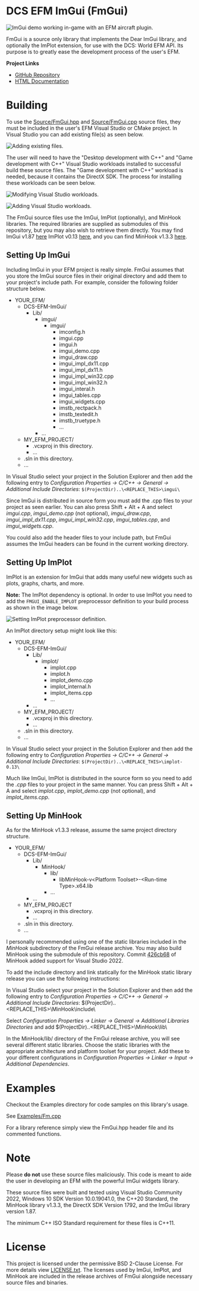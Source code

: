 # DCS EFM ImGui (FmGui)

![ImGui demo working in-game with an EFM aircraft plugin.](Images/InDCS.jpg)

FmGui is a source only library that implements the Dear ImGui library, and optionally the ImPlot extension, for use with the DCS: World EFM API. Its purpose is to greatly ease the development process of the user's EFM.

**Project Links**

- [GitHub Repository](https://github.com/cppimmo/DCS-EFM-ImGui/)
- [HTML Documentation](https://cppimmo.github.io/DCS-EFM-ImGui/)

# Building
To use the [Source/FmGui.hpp](Source/FmGui.hpp) and [Source/FmGui.cpp](Source/FmGui.cpp) source files, they must be included in the user's EFM Visual Studio or CMake project. In Visual Studio you can add existing file(s) as seen below.

![Adding existing files.](Images/AddExisting.jpg)

The user will need to have the "Desktop development with C++" and "Game development with C++" Visual Studio workloads installed to successful build these source files. The "Game development with C++" workload is needed, because it contains the DirectX SDK. The process for installing these workloads can be seen below.

![Modifying Visual Studio workloads.](Images/Modify.jpg)

![Adding Visual Studio workloads.](Images/Workloads.jpg)

The FmGui source files use the ImGui, ImPlot (optionally), and MinHook libraries.  The required libraries are supplied as submodules of this repository, but you may also wish to retrieve them directly.  You may find ImGui v1.87 [here](https://github.com/ocornut/imgui/releases/tag/v1.87) ImPlot v0.13 [here](t/implot/releases/tag/v0.13), and you can find MinHook v1.3.3 [here](https://github.com/TsudaKageyu/minhook/releases/tag/v1.3.3).

## Setting Up ImGui

Including ImGui in your EFM project is really simple. FmGui assumes that you store the ImGui source files in their original directory and add them to your project's include path. For example, consider the following folder structure below.

- YOUR_EFM/
  - DCS-EFM-ImGui/
    - Lib/
      - imgui/
        - imgui/
          - imconfig.h
          - imgui.cpp
          - imgui.h
          - imgui_demo.cpp
          - imgui_draw.cpp
          - imgui_impl_dx11.cpp
          - imgui_impl_dx11.h
          - imgui_impl_win32.cpp
          - imgui_impl_win32.h
          - imgui_interal.h
          - imgui_tables.cpp
          - imgui_widgets.cpp
          - imstb_rectpack.h
          - imstb_textedit.h
          - imstb_truetype.h
          - ...
      - ...
  - MY_EFM_PROJECT/
    - .vcxproj in this directory.
    - ...
  - .sln in this directory.
  - ...

In Visual Studio select your project in the Solution Explorer and then add the following entry to *Configuration Properties -> C/C++ -> General -> Additional Include Directories*: `$(ProjectDir)..\<REPLACE_THIS>\imgui\`

Since ImGui is distributed in source form you must add the .cpp files to your project as seen earlier. You can also press Shift + Alt + A and select *imgui.cpp*, *imgui_demo.cpp* (not optional), *imgui_draw.cpp*, *imgui_impl_dx11.cpp*, *imgui_impl_win32.cpp*, *imgui_tables.cpp*, and *imgui_widgets.cpp*.

You could also add the header files to your include path, but FmGui assumes the ImGui headers can be found in the current working directory.

## Setting Up ImPlot

ImPlot is an extension for ImGui that adds many useful new widgets such as plots, graphs, charts, and more.

**Note:** The ImPlot dependency is optional.  In order to use ImPlot you need to add the `FMGUI_ENABLE_IMPLOT` preprocessor definition to your build process as shown in the image below.

![Setting ImPlot preprocessor definition.](Images/Preprocessor.jpg)

An ImPlot directory setup might look like this:

- YOUR_EFM/
  - DCS-EFM-ImGui/
    - Lib/
      - implot/
        - implot.cpp
        - implot.h
        - implot_demo.cpp
        - implot_internal.h
        - implot_items.cpp
        - ...
    - ...
  - MY_EFM_PROJECT/
    - .vcxproj in this directory.
    - ...
  - .sln in this directory.
  - ...

In Visual Studio select your project in the Solution Explorer and then add the following entry to *Configuration Properties -> C/C++ -> General -> Additional Include Directories*: `$(ProjectDir)..\<REPLACE_THIS>\implot-0.13\`

Much like ImGui, ImPlot is distributed in the source form so you need to add the *.cpp* files to your project in the same manner. You can press Shift + Alt + A and select *implot.cpp*, *implot_demo.cpp* (not optional), and *implot_items.cpp*.

## Setting Up MinHook

As for the MinHook v1.3.3 release, assume the same project directory structure.

- YOUR_EFM/
  - DCS-EFM-ImGui/
    - Lib/
      - MinHook/
        - lib/
          - libMinHook-v\<Platform Toolset\>-\<Run-time Type\>.x64.lib
        - ...
    - ...
  - MY_EFM_PROJECT
    - .vcxproj in this directory.
    - ...
  - .sln in this directory.
  - ...

I personally recommended using one of the static libraries included in the *MinHook* subdirectory of the FmGui release archive.  You may also build MinHook using the submodule of this repository.  Commit [426cb68](https://github.com/TsudaKageyu/minhook/commit/426cb6880035ee3cceed05384bb3f2db01a20a15) of MinHook added support for Visual Studio 2022.

To add the include directory and link statically for the MinHook static library release you can use the following instructions:

In Visual Studio select your project in the Solution Explorer and then add the following entry to *Configuration Properties -> C/C++ -> General -> Additional Include Directories*: $(ProjectDir)..\<REPLACE_THIS>\MinHook\include\

Select *Configuration Properties -> Linker -> General -> Additional Libraries Directories* and add $(ProjectDir)\..\<REPLACE_THIS>\MinHook\lib\

In the MinHook/lib/ directory of the FmGui release archive, you will see several different static libraries.  Choose the static libraries with the appropriate architecture and platform toolset for your project.  Add these to your different configurations in *Configuration Properties -> Linker -> Input -> Additional Dependencies*.

# Examples

Checkout the Examples directory for code samples on this library's usage.

See [Examples/Fm.cpp](Examples/Fm.cpp)

For a library reference simply view the FmGui.hpp header file and its commented functions.

# Note

Please **do not** use these source files maliciously. This code is meant to aide the user in developing an EFM with the powerful ImGui widgets library.

These source files were built and tested using Visual Studio Community 2022, Windows 10 SDK Version 10.0.19041.0, the C++20 Standard, the MinHook library v1.3.3, the DirectX SDK Version 1792, and the ImGui library version 1.87.

The minimum C++ ISO Standard requirement for these files is C++11.

# License

This project is licensed under the permissive BSD 2-Clause License.  For more details view [LICENSE.txt](LICENSE.txt).  The licenses used by ImGui, ImPlot, and MinHook are included in the release archives of FmGui alongside necessary source files and binaries.

